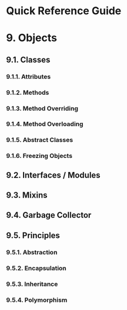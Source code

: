 Quick Reference Guide
=====================

# 9. Objects

## 9.1. Classes

### 9.1.1. Attributes

### 9.1.2. Methods

### 9.1.3. Method Overriding

### 9.1.4. Method Overloading

### 9.1.5. Abstract Classes

### 9.1.6. Freezing Objects

## 9.2. Interfaces / Modules

## 9.3. Mixins

## 9.4. Garbage Collector

## 9.5. Principles

### 9.5.1. Abstraction

### 9.5.2. Encapsulation

### 9.5.3. Inheritance

### 9.5.4. Polymorphism
